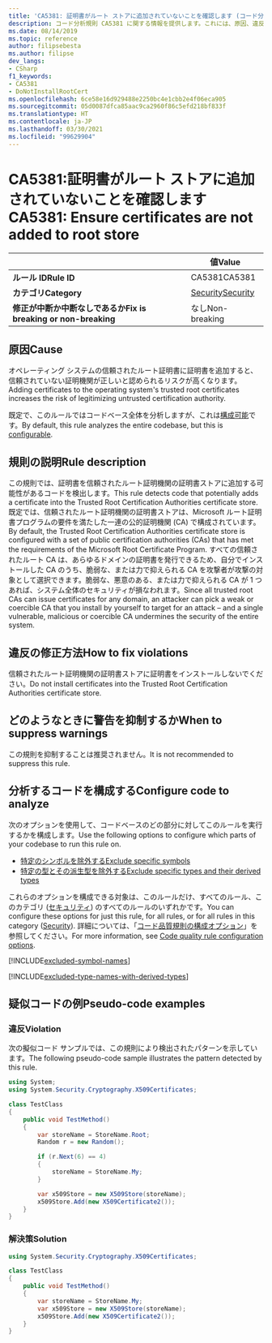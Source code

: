 ```yaml
---
title: 'CA5381: 証明書がルート ストアに追加されていないことを確認します (コード分析)'
description: コード分析規則 CA5381 に関する情報を提供します。これには、原因、違反の修正方法、抑制する状況などが含まれます。
ms.date: 08/14/2019
ms.topic: reference
author: filipsebesta
ms.author: filipse
dev_langs:
- CSharp
f1_keywords:
- CA5381
- DoNotInstallRootCert
ms.openlocfilehash: 6ce58e16d929488e2250bc4e1cbb2e4f06eca905
ms.sourcegitcommit: 05d0087dfca85aac9ca2960f86c5efd218bf833f
ms.translationtype: HT
ms.contentlocale: ja-JP
ms.lasthandoff: 03/30/2021
ms.locfileid: "99629904"
---
```

# <a name="ca5381-ensure-certificates-are-not-added-to-root-store"></a><span data-ttu-id="aedad-103">CA5381:証明書がルート ストアに追加されていないことを確認します</span><span class="sxs-lookup"><span data-stu-id="aedad-103">CA5381: Ensure certificates are not added to root store</span></span>

| | <span data-ttu-id="aedad-104">値</span><span class="sxs-lookup"><span data-stu-id="aedad-104">Value</span></span> |
|-|-|
| <span data-ttu-id="aedad-105">**ルール ID**</span><span class="sxs-lookup"><span data-stu-id="aedad-105">**Rule ID**</span></span> |<span data-ttu-id="aedad-106">CA5381</span><span class="sxs-lookup"><span data-stu-id="aedad-106">CA5381</span></span>|
| <span data-ttu-id="aedad-107">**カテゴリ**</span><span class="sxs-lookup"><span data-stu-id="aedad-107">**Category**</span></span> |[<span data-ttu-id="aedad-108">Security</span><span class="sxs-lookup"><span data-stu-id="aedad-108">Security</span></span>](security-warnings.md)|
| <span data-ttu-id="aedad-109">**修正が中断か中断なしであるか**</span><span class="sxs-lookup"><span data-stu-id="aedad-109">**Fix is breaking or non-breaking**</span></span> |<span data-ttu-id="aedad-110">なし</span><span class="sxs-lookup"><span data-stu-id="aedad-110">Non-breaking</span></span>|

## <a name="cause"></a><span data-ttu-id="aedad-111">原因</span><span class="sxs-lookup"><span data-stu-id="aedad-111">Cause</span></span>

<span data-ttu-id="aedad-112">オペレーティング システムの信頼されたルート証明書に証明書を追加すると、信頼されていない証明機関が正しいと認められるリスクが高くなります。</span><span class="sxs-lookup"><span data-stu-id="aedad-112">Adding certificates to the operating system's trusted root certificates increases the risk of legitimizing untrusted certification authority.</span></span>

<span data-ttu-id="aedad-113">既定で、このルールではコードベース全体を分析しますが、これは[構成可能](#configure-code-to-analyze)です。</span><span class="sxs-lookup"><span data-stu-id="aedad-113">By default, this rule analyzes the entire codebase, but this is [configurable](#configure-code-to-analyze).</span></span>

## <a name="rule-description"></a><span data-ttu-id="aedad-114">規則の説明</span><span class="sxs-lookup"><span data-stu-id="aedad-114">Rule description</span></span>

<span data-ttu-id="aedad-115">この規則では、証明書を信頼されたルート証明機関の証明書ストアに追加する可能性があるコードを検出します。</span><span class="sxs-lookup"><span data-stu-id="aedad-115">This rule detects code that potentially adds a certificate into the Trusted Root Certification Authorities certificate store.</span></span> <span data-ttu-id="aedad-116">既定では、信頼されたルート証明機関の証明書ストアは、Microsoft ルート証明書プログラムの要件を満たした一連の公的証明機関 (CA) で構成されています。</span><span class="sxs-lookup"><span data-stu-id="aedad-116">By default, the Trusted Root Certification Authorities certificate store is configured with a set of public certification authorities (CAs) that has met the requirements of the Microsoft Root Certificate Program.</span></span> <span data-ttu-id="aedad-117">すべての信頼されたルート CA は、あらゆるドメインの証明書を発行できるため、自分でインストールした CA のうち、脆弱な、または力で抑えられる CA を攻撃者が攻撃の対象として選択できます。脆弱な、悪意のある、または力で抑えられる CA が 1 つあれば、システム全体のセキュリティが損なわれます。</span><span class="sxs-lookup"><span data-stu-id="aedad-117">Since all trusted root CAs can issue certificates for any domain, an attacker can pick a weak or coercible CA that you install by yourself to target for an attack – and a single vulnerable, malicious or coercible CA undermines the security of the entire system.</span></span>

## <a name="how-to-fix-violations"></a><span data-ttu-id="aedad-118">違反の修正方法</span><span class="sxs-lookup"><span data-stu-id="aedad-118">How to fix violations</span></span>

<span data-ttu-id="aedad-119">信頼されたルート証明機関の証明書ストアに証明書をインストールしないでください。</span><span class="sxs-lookup"><span data-stu-id="aedad-119">Do not install certificates into the Trusted Root Certification Authorities certificate store.</span></span>

## <a name="when-to-suppress-warnings"></a><span data-ttu-id="aedad-120">どのようなときに警告を抑制するか</span><span class="sxs-lookup"><span data-stu-id="aedad-120">When to suppress warnings</span></span>

<span data-ttu-id="aedad-121">この規則を抑制することは推奨されません。</span><span class="sxs-lookup"><span data-stu-id="aedad-121">It is not recommended to suppress this rule.</span></span>

## <a name="configure-code-to-analyze"></a><span data-ttu-id="aedad-122">分析するコードを構成する</span><span class="sxs-lookup"><span data-stu-id="aedad-122">Configure code to analyze</span></span>

<span data-ttu-id="aedad-123">次のオプションを使用して、コードベースのどの部分に対してこのルールを実行するかを構成します。</span><span class="sxs-lookup"><span data-stu-id="aedad-123">Use the following options to configure which parts of your codebase to run this rule on.</span></span>

- [<span data-ttu-id="aedad-124">特定のシンボルを除外する</span><span class="sxs-lookup"><span data-stu-id="aedad-124">Exclude specific symbols</span></span>](#exclude-specific-symbols)
- [<span data-ttu-id="aedad-125">特定の型とその派生型を除外する</span><span class="sxs-lookup"><span data-stu-id="aedad-125">Exclude specific types and their derived types</span></span>](#exclude-specific-types-and-their-derived-types)

<span data-ttu-id="aedad-126">これらのオプションを構成できる対象は、このルールだけ、すべてのルール、このカテゴリ ([セキュリティ](security-warnings.md)) のすべてのルールのいずれかです。</span><span class="sxs-lookup"><span data-stu-id="aedad-126">You can configure these options for just this rule, for all rules, or for all rules in this category ([Security](security-warnings.md)).</span></span> <span data-ttu-id="aedad-127">詳細については、「[コード品質規則の構成オプション](../code-quality-rule-options.md)」を参照してください。</span><span class="sxs-lookup"><span data-stu-id="aedad-127">For more information, see [Code quality rule configuration options](../code-quality-rule-options.md).</span></span>

[!INCLUDE[excluded-symbol-names](~/includes/code-analysis/excluded-symbol-names.md)]

[!INCLUDE[excluded-type-names-with-derived-types](~/includes/code-analysis/excluded-type-names-with-derived-types.md)]

## <a name="pseudo-code-examples"></a><span data-ttu-id="aedad-128">疑似コードの例</span><span class="sxs-lookup"><span data-stu-id="aedad-128">Pseudo-code examples</span></span>

### <a name="violation"></a><span data-ttu-id="aedad-129">違反</span><span class="sxs-lookup"><span data-stu-id="aedad-129">Violation</span></span>

<span data-ttu-id="aedad-130">次の擬似コード サンプルでは、この規則により検出されたパターンを示しています。</span><span class="sxs-lookup"><span data-stu-id="aedad-130">The following pseudo-code sample illustrates the pattern detected by this rule.</span></span>

```csharp
using System;
using System.Security.Cryptography.X509Certificates;

class TestClass
{
    public void TestMethod()
    {
        var storeName = StoreName.Root;
        Random r = new Random();

        if (r.Next(6) == 4)
        {
            storeName = StoreName.My;
        }

        var x509Store = new X509Store(storeName);
        x509Store.Add(new X509Certificate2());
    }
}
```

### <a name="solution"></a><span data-ttu-id="aedad-131">解決策</span><span class="sxs-lookup"><span data-stu-id="aedad-131">Solution</span></span>

```csharp
using System.Security.Cryptography.X509Certificates;

class TestClass
{
    public void TestMethod()
    {
        var storeName = StoreName.My;
        var x509Store = new X509Store(storeName);
        x509Store.Add(new X509Certificate2());
    }
}
```
